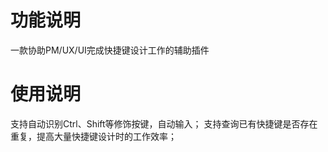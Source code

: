# 功能说明
一款协助PM/UX/UI完成快捷键设计工作的辅助插件
# 使用说明
支持自动识别Ctrl、Shift等修饰按键，自动输入；
支持查询已有快捷键是否存在重复，提高大量快捷键设计时的工作效率；

